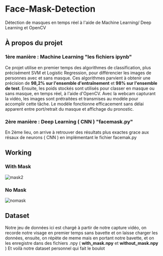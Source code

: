 # Face-Mask-Detection

Détection de masques en temps réel à l'aide de Machine Learning/ Deep Learning et OpenCV

## À propos du projet
### 1ère manière : Machine Learning "les fichiers ipynb"
Ce projet utilise en premier temps des algorithmes de classification, plus précisément SVM et Logistic Regression,  pour différencier les images de personnes avec et sans masque. Ces algorithmes parvient à obtenir
une précision de **98,2% sur l'ensemble d'entraînement** et **98% sur l'ensemble de test**. Ensuite, les poids stockés  sont utilisés pour classer en masque ou sans masque, en temps réel, à l'aide d'OpenCV.
Avec la webcam capturant la vidéo, les images sont prétraitées et transmises au modèle pour accomplir cette tâche. Le modèle fonctionne efficacement sans délai apparent entre
port/retrait du masque et affichage du pronostic.
### 2ère manière : Deep Learning ( CNN ) "facemask.py"
En 2ème lieu, on arrive à retrouver des résultats plus exactes grace aux résaux de neurons ( CNN ) en implémentant le fichier facemak.py

## Working 

### With Mask
![mask2](https://user-images.githubusercontent.com/83836471/140391943-8983febb-f618-4db9-9ca2-3d547fce7350.PNG)


### No Mask

![nomask](https://user-images.githubusercontent.com/83836471/140391957-1caba983-13c8-4eac-89fe-c1ccca4c34a3.PNG)





## Dataset

Notre jeu de données ici est chargé à partir de notre capture vidéo, on recorde notre visage en premier temps sans bavette et on laisse charger les données,
ensuite, on répète de meme mais en portant notre bavette, et on les enregistre dans des fichiers .npy ( **with_mask.npy** et **without_mask.npy** ) 
Et voilà notre dataset personnel qui fait le boulot


